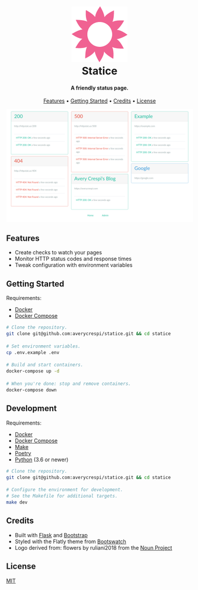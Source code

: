 <h1 align="center">
    <br>
    <img src="https://raw.githubusercontent.com/averycrespi/statice/master/resources/logo.png" width="150"</img>
    <br>
    Statice
    <br>
</h1>

<h4 align="center">A friendly status page.</h4>

<p align="center">
    <a href="#features">Features</a> •
    <a href="#getting-started">Getting Started</a> •
    <a href="#credits">Credits</a> •
    <a href="#license">License</a>
</p>

<p align="center">
    <img src="https://raw.githubusercontent.com/averycrespi/statice/master/resources/screenshot.png" width="600"/>
</p>

## Features

- Create checks to watch your pages
- Monitor HTTP status codes and response times
- Tweak configuration with environment variables

## Getting Started

Requirements:
- [Docker](https://www.docker.com/)
- [Docker Compose](https://docs.docker.com/compose/)

```sh
# Clone the repository.
git clone git@github.com:averycrespi/statice.git && cd statice

# Set environment variables.
cp .env.example .env

# Build and start containers.
docker-compose up -d

# When you're done: stop and remove containers.
docker-compose down
```

## Development

Requirements:
- [Docker](https://www.docker.com/)
- [Docker Compose](https://docs.docker.com/compose/)
- [Make](https://www.gnu.org/software/make/)
- [Poetry](https://python-poetry.org/)
- [Python](https://www.python.org/) (3.6 or newer)

```sh
# Clone the repository.
git clone git@github.com:averycrespi/statice.git && cd statice

# Configure the environment for development.
# See the Makefile for additional targets.
make dev
```

## Credits

- Built with [Flask](https://www.palletsprojects.com/p/flask/) and [Bootstrap](https://getbootstrap.com/)
- Styled with the Flatly theme from [Bootswatch](https://bootswatch.com/)
- Logo derived from: flowers by ruliani2018 from the [Noun Project](https://thenounproject.com)

## License

[MIT](https://choosealicense.com/licenses/mit/)
